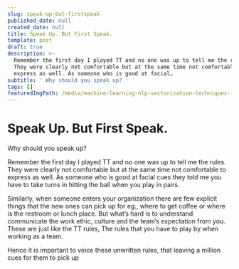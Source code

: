 ```yaml
---
slug: speak-up-but-firstspeak
published_date: null
created_date: null
title: Speak Up. But First Speak.
template: post
draft: true
description: >-
  Remember the first day I played TT and no one was up to tell me the rules.
  They were clearly not comfortable but at the same time not comfortable to
  express as well. As someone who is good at facial…
subtitle: ' Why should you speak up? '
tags: []
featuredImgPath: /media/machine-learning-nlp-vectorization-techniques-featured.png
---
```

# Speak Up. But First Speak.

Why should you speak up?

Remember the first day I played TT and no one was up to tell me the rules. They were clearly not comfortable but at the same time not comfortable to express as well. As someone who is good at facial cues they told me you have to take turns in hitting the ball when you play in pairs.

Similarly, when someone enters your organization there are few explicit things that the new ones can pick up for eg., where to get coffee or where is the restroom or lunch place. But what’s hard is to understand communicate the work ethic, culture and the team’s expectation from you. These are just like the TT rules, The rules that you have to play by when working as a team. 

Hence it is important to voice these unwritten rules, that leaving a million cues for them to pick up


